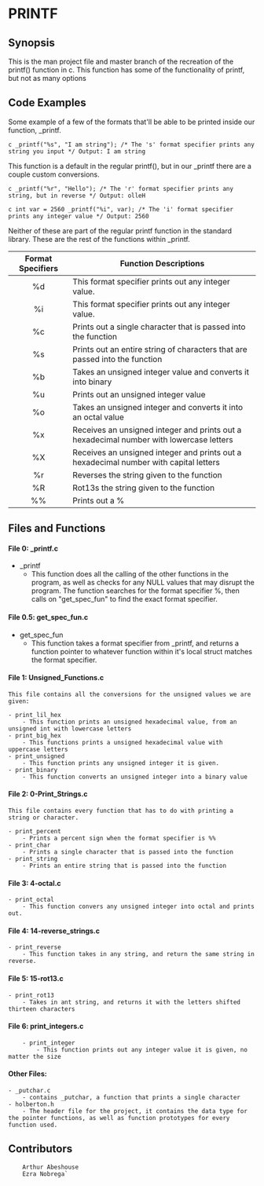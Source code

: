 # PRINTF

## Synopsis

This is the man project file and master branch of the recreation of the printf() function in c. This function has some of the functionality of printf, but not as many options

## Code Examples

Some example of a few of the formats that'll be able to be printed inside our function, _printf.

``c
_printf("%s", "I am string"); /* The 's' format specifier prints any string you input */
Output: I am string
``

This function is a default in the regular printf(), but in our _printf there are a couple custom conversions.

``c
_printf("%r", "Hello"); /* The 'r' format specifier prints any string, but in reverse */
Output: olleH
``

``c
int var = 2560
_printf("%i", var); /* The 'i' format specifier prints any integer value */
Output: 2560
``

Neither of these are part of the regular printf function in the standard library. These are the rest of the functions within _printf.

| Format Specifiers | Function Descriptions                                        |
| :---------------: | ------------------------------------------------------------ |
|        %d         | This format specifier prints out any integer value.          |
|        %i         | This format specifier prints out any integer value.          |
|        %c         | Prints out a single character that is passed into the function |
|        %s         | Prints out an entire string of characters that are passed into the function |
|        %b         | Takes an unsigned integer value and converts it into binary  |
|        %u         | Prints out an unsigned integer value                         |
|        %o         | Takes an unsigned integer and converts it into an octal value |
|        %x         | Receives an unsigned integer and prints out a hexadecimal number with lowercase letters |
|        %X         | Receives an unsigned integer and prints out a hexadecimal number with capital letters |
|        %r         | Reverses the string given to the function                    |
|        %R         | Rot13s the string given to the function                      |
|        %%         | Prints out a %                                               |



## Files and Functions

#### File 0: _printf.c

- _printf
  - This function does all the calling of the other functions in the program, as well as checks for any NULL values that may disrupt the program. The function searches for the format specifier %, then calls on "get_spec_fun" to find the exact format specifier.
  
#### File 0.5: get_spec_fun.c
  
  - get_spec_fun
    - This function takes a format specifier from _printf, and returns a function pointer to whatever function within it's local struct matches the format specifier.
	
#### File 1: Unsigned_Functions.c
	
	This file contains all the conversions for the unsigned values we are given:
	
	- print_lil_hex
		- This function prints an unsigned hexadecimal value, from an unsigned int with lowercase letters
	- print_big_hex
		- This functions prints a unsigned hexadecimal value with uppercase letters
	- print_unsigned
		- This function prints any unsigned integer it is given.
	- print_binary
		- This function converts an unsigned integer into a binary value
			
#### File 2: 0-Print_Strings.c
			
	This file contains every function that has to do with printing a string or character.
			
	- print_percent
		- Prints a percent sign when the format specifier is %%
	- print_char
		- Prints a single character that is passed into the function
	- print_string
		- Prints an entire string that is passed into the function
				  
#### File 3: 4-octal.c
	- print_octal
		- This function convers any unsigned integer into octal and prints out.
			
#### File 4: 14-reverse_strings.c
	- print_reverse
		- This function takes in any string, and return the same string in reverse.
					  
#### File 5: 15-rot13.c
	- print_rot13
		- Takes in ant string, and returns it with the letters shifted thirteen characters
						
#### File 6: print_integers.c
		- print_integer
			- This function prints out any integer value it is given, no matter the size

#### Other Files:
	- _putchar.c
		- contains _putchar, a function that prints a single character
	- holberton.h
		- The header file for the project, it contains the data type for the pointer functions, as well as function prototypes for every function used.
							  
## Contributors
		Arthur Abeshouse
		Ezra Nobrega`
